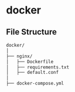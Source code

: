 # docker

## File Structure
```bash
docker/
│
├── nginx/
│	├── Dockerfile
│   ├── requirements.txt
│   ├── default.conf
│
├── docker-compose.yml
```